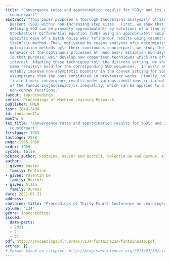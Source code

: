 ```yaml
---
title: "Convergence rates and approximation results for SGD\r and its continuous-time
  counterpart"
abstract: "This paper proposes a thorough theoretical analysis\r of Stochastic Gradient
  Descent (SGD) with\r non-increasing step sizes.  First, we show that the\r recursion
  defining SGD can be provably approximated\r by solutions of a time inhomogeneous
  Stochastic\r Differential Equation (SDE) using an appropriate\r coupling. In the
  specific case of a batch noise we\r refine our results using recent advances in
  Stein’s\r method. Then, motivated by recent analyses of\r deterministic and stochastic
  optimization methods by\r their continuous counterpart, we study the long-time\r
  behavior of the continuous processes at hand and\r establish non-asymptotic bounds.
  To that purpose, we\r develop new comparison techniques which are of\r independent
  interest. Adapting these techniques to\r the discrete setting, we show that the
  same results\r hold for the corresponding SGD sequences.  In our\r analysis, we
  notably improve non-asymptotic bounds\r in the convex setting for SGD under weaker\r
  assumptions than the ones considered in previous\r works. Finally, we also establish
  finite-time\r convergence results under various conditions,\r including relaxations
  of the famous Ł{ojasciewicz}\r inequality, which can be applied to a class of\r
  non-convex functions."
layout: inproceedings
series: Proceedings of Machine Learning Research
publisher: PMLR
issn: 2640-3498
id: fontaine21a
month: 0
tex_title: "Convergence rates and approximation results for SGD\r and its continuous-time
  counterpart"
firstpage: 1965
lastpage: 2058
page: 1965-2058
order: 1965
cycles: false
bibtex_author: Fontaine, Xavier and Bortoli, Valentin De and Durmus, Alain
author:
- given: Xavier
  family: Fontaine
- given: Valentin De
  family: Bortoli
- given: Alain
  family: Durmus
date: 2021-07-21
address:
container-title: "Proceedings of Thirty Fourth Conference on Learning\r Theory"
volume: '134'
genre: inproceedings
issued:
  date-parts:
  - 2021
  - 7
  - 21
pdf: http://proceedings.mlr.press/v134/fontaine21a/fontaine21a.pdf
extras: []
# Format based on citeproc: http://blog.martinfenner.org/2013/07/30/citeproc-yaml-for-bibliographies/
---
```

